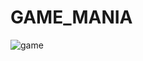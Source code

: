 # GAME_MANIA
![game](https://user-images.githubusercontent.com/101908636/185006532-104d08b2-68a4-42f7-89d6-ef7d65b28aba.png)
